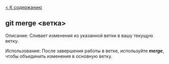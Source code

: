 [< К содержанию](./readme.md)

## git merge <ветка>

Описание: Сливает изменения из указанной ветки в вашу текущую ветку.

Использование: После завершения работы в ветке, используйте ***merge***, чтобы объединить изменения в основную ветку.